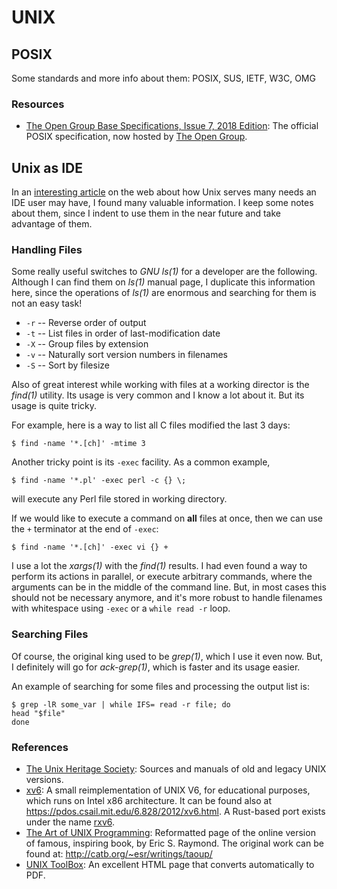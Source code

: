 UNIX
====

## POSIX

Some standards and more info about them:
   POSIX, SUS, IETF, W3C, OMG


### Resources ###

 - [The Open Group Base Specifications, Issue 7, 2018 Edition](https://pubs.opengroup.org/onlinepubs/9699919799/):
   The official POSIX specification, now hosted by
   [The Open Group](https://www.opengroup.org/).


## Unix as IDE

In an [interesting article](http://blog.sanctum.geek.nz/series/unix-as-ide/)
on the web about how Unix serves many needs an IDE user may have, I found
many valuable information.  I keep some notes about them, since I indent to
use them in the near future and take advantage of them.

### Handling Files

Some really useful switches to _GNU ls(1)_ for a developer are the following.
Although I can find them on _ls(1)_ manual page, I duplicate this information
here, since the operations of _ls(1)_ are enormous and searching for them is
not an easy task!

 - `-r` -- Reverse order of output
 - `-t` -- List files in order of last-modification date
 - `-X` -- Group files by extension
 - `-v` -- Naturally sort version numbers in filenames
 - `-S` -- Sort by filesize

Also of great interest while working with files at a working director
is the _find(1)_ utility.  Its usage is very common and I know a lot about
it.  But its usage is quite tricky.

For example, here is a way to list all C files modified the last 3 days:

    $ find -name '*.[ch]' -mtime 3

Another tricky point is its `-exec` facility.  As a common example,

    $ find -name '*.pl' -exec perl -c {} \;

will execute any Perl file stored in working directory.

If we would like to execute a command on **all** files at once, then
we can use the `+` terminator at the end of `-exec`:

    $ find -name '*.[ch]' -exec vi {} +

I use a lot the _xargs(1)_ with the _find(1)_ results.  I had even found a way
to perform its actions in parallel, or execute arbitrary commands, where
the arguments can be in the middle of the command line.  But, in most
cases this should not be necessary anymore, and it's more robust to handle
filenames with whitespace using `-exec` or a `while read -r` loop.

### Searching Files

Of course, the original king used to be _grep(1)_, which I use it even now.
But, I definitely will go for _ack-grep(1)_, which is faster and its usage
easier.

An example of searching for some files and processing the output list is:

    $ grep -lR some_var | while IFS= read -r file; do
	head "$file"
    done


### References

 - [The Unix Heritage Society](https://www.tuhs.org/):
   Sources and manuals of old and legacy UNIX versions.
 - [xv6](https://pdos.csail.mit.edu/6.828/2020/xv6.html):
   A small reimplementation of UNIX V6, for educational purposes, which runs on
   Intel x86 architecture.
   It can be found also at <https://pdos.csail.mit.edu/6.828/2012/xv6.html>.
   A Rust-based port exists under the name [rxv6](https://github.com/dancrossnyc/rxv64).
 - [The Art of UNIX Programming][taoup]:
   Reformatted page of the online version of famous, inspiring book,
   by Eric S. Raymond.  The original work can be found at:
   <http://catb.org/~esr/writings/taoup/>
 - [UNIX ToolBox][toolbox]:
   An excellent HTML page that converts automatically to PDF.


[taoup]:	https://www.arp242.net/the-art-of-unix-programming/
[toolbox]: http://cb.vu/unixtoolbox.xhtml
